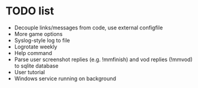 # TODO list

- Decouple links/messages from code, use external configfile
- More game options
- Syslog-style log to file
- Logrotate weekly
- Help command
- Parse user screenshot replies (e.g. !mmfinish) and vod replies (!mmvod) to sqlite database
- User tutorial
- Windows service running on background
